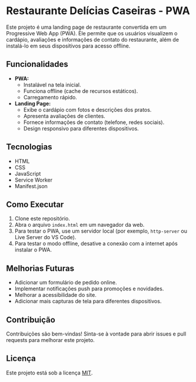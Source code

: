 # Restaurante Delícias Caseiras - PWA

Este projeto é uma landing page de restaurante convertida em um Progressive Web App (PWA). Ele permite que os usuários visualizem o cardápio, avaliações e informações de contato do restaurante, além de instalá-lo em seus dispositivos para acesso offline.

## Funcionalidades

* **PWA:**
    * Instalável na tela inicial.
    * Funciona offline (cache de recursos estáticos).
    * Carregamento rápido.
* **Landing Page:**
    * Exibe o cardápio com fotos e descrições dos pratos.
    * Apresenta avaliações de clientes.
    * Fornece informações de contato (telefone, redes sociais).
    * Design responsivo para diferentes dispositivos.

## Tecnologias

* HTML
* CSS
* JavaScript
* Service Worker
* Manifest.json

## Como Executar

1.  Clone este repositório.
2.  Abra o arquivo `index.html` em um navegador da web.
3.  Para testar o PWA, use um servidor local (por exemplo, `http-server` ou Live Server do VS Code).
4.  Para testar o modo offline, desative a conexão com a internet após instalar o PWA.


## Melhorias Futuras

* Adicionar um formulário de pedido online.
* Implementar notificações push para promoções e novidades.
* Melhorar a acessibilidade do site.
* Adicionar mais capturas de tela para diferentes dispositivos.

## Contribuição

Contribuições são bem-vindas! Sinta-se à vontade para abrir issues e pull requests para melhorar este projeto.

## Licença

Este projeto está sob a licença [MIT](LICENSE).